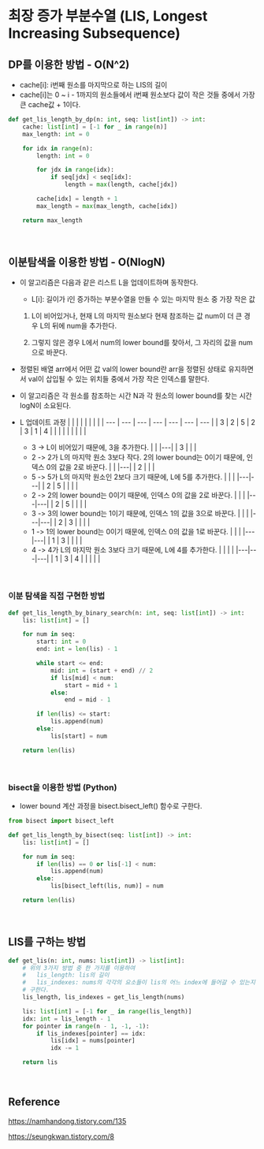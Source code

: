 # 최장 증가 부분수열 (LIS, Longest Increasing Subsequence)

## DP를 이용한 방법 - O(N^2)

- cache[i]: i번째 원소를 마지막으로 하는 LIS의 길이
- cache[i]는 0 ~ i - 1까지의 원소들에서 i번째 원소보다 값이 작은 것들 중에서 가장 큰 cache값 + 1이다.

```python
def get_lis_length_by_dp(n: int, seq: list[int]) -> int:
    cache: list[int] = [-1 for _ in range(n)]
    max_length: int = 0

    for idx in range(n):
        length: int = 0

        for jdx in range(idx):
            if seq[jdx] < seq[idx]:
                length = max(length, cache[jdx])

        cache[idx] = length + 1
        max_length = max(max_length, cache[idx])

    return max_length
```

<br>

## 이분탐색을 이용한 방법 - O(NlogN)

- 이 알고리즘은 다음과 같은 리스트 L을 업데이트하며 동작한다.

  - L[i]: 길이가 i인 증가하는 부분수열을 만들 수 있는 마지막 원소 중 가장 작은 값

  1. L이 비어있거나, 현재 L의 마지막 원소보다 현재 참조하는 값 num이 더 큰 경우 L의 뒤에 num을 추가한다.

  2. 그렇지 않은 경우 L에서 num의 lower bound를 찾아서, 그 자리의 값을 num으로 바꾼다.

- 정렬된 배열 arr에서 어떤 값 val의 lower bound란 arr을 정렬된 상태로 유지하면서 val이 삽입될 수 있는 위치들 중에서 가장 작은 인덱스를 말한다.

- 이 알고리즘은 각 원소를 참조하는 시간 N과 각 원소의 lower bound를 찾는 시간 logN이 소요된다.

- L 업데이트 과정
  | | | | | | | |
  | --- | --- | --- | --- | --- | --- | --- |
  | 3 | 2 | 5 | 2 | 3 | 1 | 4 |
  | | | | | | | |
  - 3 -> L이 비어있기 때문에, 3을 추가한다.
    | |
    |---|
    | 3 |
    | |
  - 2 -> 2가 L의 마지막 원소 3보다 작다. 2의 lower bound는 0이기 때문에, 인덱스 0의 값을 2로 바꾼다.
    | |
    |---|
    | 2 |
    | |
  - 5 -> 5가 L의 마지막 원소인 2보다 크기 때문에, L에 5를 추가한다.
    | | |
    |---|---|
    | 2 | 5 |
    | | |
  - 2 -> 2의 lower bound는 0이기 때문에, 인덱스 0의 값을 2로 바꾼다.
    | | |
    |---|---|
    | 2 | 5 |
    | | |
  - 3 -> 3의 lower bound는 1이기 때문에, 인덱스 1의 값을 3으로 바꾼다.
    | | |
    |---|---|
    | 2 | 3 |
    | | |
  - 1 -> 1의 lower bound는 0이기 때문에, 인덱스 0의 값을 1로 바꾼다.
    | | |
    |---|---|
    | 1 | 3 |
    | | |
  - 4 -> 4가 L의 마지막 원소 3보다 크기 때문에, L에 4를 추가한다.
    | | | |
    |---|---|---|
    | 1 | 3 | 4 |
    | | | |

<br>

### 이분 탐색을 직접 구현한 방법

```python
def get_lis_length_by_binary_search(n: int, seq: list[int]) -> int:
    lis: list[int] = []

    for num in seq:
        start: int = 0
        end: int = len(lis) - 1

        while start <= end:
            mid: int = (start + end) // 2
            if lis[mid] < num:
                start = mid + 1
            else:
                end = mid - 1

        if len(lis) <= start:
            lis.append(num)
        else:
            lis[start] = num

    return len(lis)
```

<br>

### bisect을 이용한 방법 (Python)

- lower bound 계산 과정을 bisect.bisect_left() 함수로 구한다.

```python
from bisect import bisect_left

def get_lis_length_by_bisect(seq: list[int]) -> int:
    lis: list[int] = []

    for num in seq:
        if len(lis) == 0 or lis[-1] < num:
            lis.append(num)
        else:
            lis[bisect_left(lis, num)] = num

    return len(lis)
```

<br>

## LIS를 구하는 방법

```python
def get_lis(n: int, nums: list[int]) -> list[int]:
    # 위의 3가지 방법 중 한 가지를 이용하여
    #   lis_length: lis의 길이
    #   lis_indexes: nums의 각각의 요소들이 lis의 어느 index에 들어갈 수 있는지 저장한 리스트
    # 구한다.
    lis_length, lis_indexes = get_lis_length(nums)

    lis: list[int] = [-1 for _ in range(lis_length)]
    idx: int = lis_length - 1
    for pointer in range(n - 1, -1, -1):
        if lis_indexes[pointer] == idx:
            lis[idx] = nums[pointer]
            idx -= 1

    return lis
```

<br>

## Reference

https://namhandong.tistory.com/135

https://seungkwan.tistory.com/8
